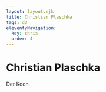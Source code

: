 ```yaml
---
layout: layout.njk
title: Christian Plaschka
tags: d3
eleventyNavigation:
  key: chris
  order: 4
---
```


# Christian Plaschka

Der Koch
